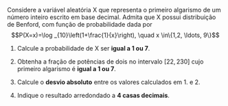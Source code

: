 Considere a variável aleatória X
que representa o primeiro algarismo de um número inteiro escrito em base decimal. Admita que X
possui distribuição de Benford, com função de probabilidade dada por
$$P(X=x)=\log _{10}\left(1+\frac{1}{x}\right), \quad x \in\{1,2, \ldots, 9\}$$

1. Calcule a probabilidade de X ser **igual a 1 ou 7**.

2. Obtenha a fração de potências de dois no intervalo $[22,230]$ cujo primeiro algarismo é **igual a 1 ou 7**.

3. Calcule o **desvio absoluto** entre os valores calculados em 1. e 2.

4. Indique o resultado arredondado a **4 casas decimais**.
